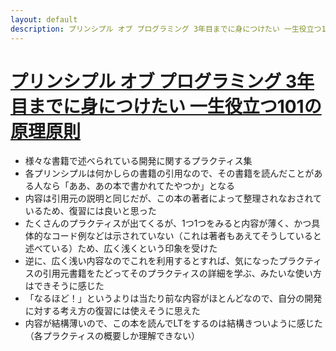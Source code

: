```yaml
---
layout: default
description: プリンシプル オブ プログラミング 3年目までに身につけたい 一生役立つ101の原理原則
---
```


# [プリンシプル オブ プログラミング 3年目までに身につけたい 一生役立つ101の原理原則](https://www.amazon.co.jp/gp/product/B071V7MY82/ref=oh_aui_d_detailpage_o02_?ie=UTF8&psc=1)

 - 様々な書籍で述べられている開発に関するプラクティス集
 - 各プリンシプルは何かしらの書籍の引用なので、その書籍を読んだことがある人なら「ああ、あの本で書かれてたやつか」となる
 - 内容は引用元の説明と同じだが、この本の著者によって整理されなおされているため、復習には良いと思った
 - たくさんのプラクティスが出てくるが、1つ1つをみると内容が薄く、かつ具体的なコード例などは示されていない（これは著者もあえてそうしていると述べている）ため、広く浅くという印象を受けた
 - 逆に、広く浅い内容なのでこれを利用するとすれば、気になったプラクティスの引用元書籍をたどってそのプラクティスの詳細を学ぶ、みたいな使い方はできそうに感じた
 - 「なるほど！」というよりは当たり前な内容がほとんどなので、自分の開発に対する考え方の復習には使えそうに思えた
 - 内容が結構薄いので、この本を読んでLTをするのは結構きついように感じた（各プラクティスの概要しか理解できない）